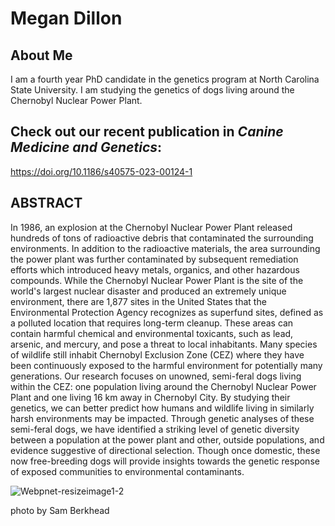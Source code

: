 # Megan Dillon

## About Me
I am a fourth year PhD candidate in the genetics program at North Carolina State University. I am studying the genetics of dogs living around the Chernobyl Nuclear Power Plant.


## Check out our recent publication in _Canine Medicine and Genetics_:
https://doi.org/10.1186/s40575-023-00124-1


## ABSTRACT
In 1986, an explosion at the Chernobyl Nuclear Power Plant released hundreds of tons of radioactive debris that contaminated the surrounding environments. In addition to the radioactive materials, the area surrounding the power plant was further contaminated by subsequent remediation efforts which introduced heavy metals, organics, and other hazardous compounds. While the Chernobyl Nuclear Power Plant is the site of the world's largest nuclear disaster and produced an extremely unique environment, there are 1,877 sites in the United States that the Environmental Protection Agency recognizes as superfund sites, defined as a polluted location that requires long-term cleanup. These areas can contain harmful chemical and environmental toxicants, such as lead, arsenic, and mercury, and pose a threat to local inhabitants. Many species of wildlife still inhabit Chernobyl Exclusion Zone (CEZ) where they have been continuously exposed to the harmful environment for potentially many generations. Our research focuses on unowned, semi-feral dogs living within the CEZ: one population living around the Chernobyl Nuclear Power Plant and one living 16 km away in Chernobyl City. By studying their genetics, we can better predict how humans and wildlife living in similarly harsh environments may be impacted. Through genetic analyses of these semi-feral dogs, we have identified a striking level of genetic diversity between a population at the power plant and other, outside populations, and evidence suggestive of directional selection. Though once domestic, these now free-breeding dogs will provide insights towards the genetic response of exposed communities to environmental contaminants.


![Webpnet-resizeimage1-2](https://user-images.githubusercontent.com/79996120/160630822-96c75526-57e5-4675-94df-b54b892355ba.jpeg)

photo by Sam Berkhead


